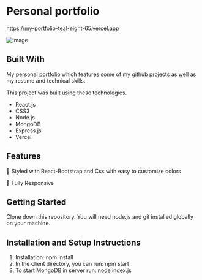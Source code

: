 # Personal portfolio
https://my-portfolio-teal-eight-65.vercel.app

![image](https://github.com/Alex13266/my_portfolio/assets/79878120/d5dd51ae-ac51-4ace-9228-27b67eda6a9e)

## Built With
My personal portfolio which features some of my github projects as well as my resume and technical skills.

This project was built using these technologies.
* React.js
* CSS3
* Node.js
* MongoDB
* Express.js
* Vercel

## Features
🎨 Styled with React-Bootstrap and Css with easy to customize colors

📱 Fully Responsive

## Getting Started
Clone down this repository. You will need node.js and git installed globally on your machine.

## Installation and Setup Instructions
1. Installation: npm install
2. In the client directory, you can run: npm start
3. To start MongoDB in server run: node index.js


